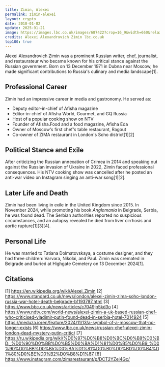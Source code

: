 ```yaml
---
title: Zimin, Alexei
permalink: zimin-alexei
layout: crypto
date: 2018-01-02
update: 2025-01-21
image: https://images.lbc.co.uk/images/687422?crop=16_9&width=660&relax=1&format=webp&signature=xbCMnOB5B7WcpfudY4tjydeAErc%3D
credits: Alexei Alexandrovich Zimin lbc.co.uk
top100: true
---
```


Alexei Alexandrovich Zimin was a prominent Russian writer, chef, journalist, and restaurateur who became known for his critical stance against the Russian government. Born on 13 December 1971 in Dubna near Moscow, he made significant contributions to Russia's culinary and media landscape[1].

## Professional Career

Zimin had an impressive career in media and gastronomy. He served as:
- Deputy editor-in-chief of Afisha magazine
- Editor-in-chief of Afisha World, Gourmet, and GQ Russia
- Host of a popular cooking show on NTV
- Founder of Afisha.Food and a food magazine, Afisha Eda
- Owner of Moscow's first chef's table restaurant, Ragout
- Co-owner of ZIMA restaurant in London's Soho district[1][2]

## Political Stance and Exile

After criticizing the Russian annexation of Crimea in 2014 and speaking out against the Russian invasion of Ukraine in 2022, Zimin faced professional consequences. His NTV cooking show was cancelled after he posted an anti-war video on Instagram singing an anti-war song[1][2].

## Later Life and Death

Zimin had been living in exile in the United Kingdom since 2015. In November 2024, while promoting his book *Anglomania* in Belgrade, Serbia, he was found dead. The Serbian authorities reported no suspicious circumstances, and an autopsy revealed he died from liver cirrhosis and aortic rupture[1][3][4].

## Personal Life

He was married to Tatiana Dolmatovskaya, a costume designer, and they had three children: Varvara, Nikolai, and Paul. Zimin was cremated in Belgrade and buried at Highgate Cemetery on 13 December 2024[1].

## Citations

[1] https://en.wikipedia.org/wiki/Alexei_Zimin
[2] https://www.standard.co.uk/news/london/alexei-zimin-zima-soho-london-russia-war-hotel-death-belgrade-b1193787.html
[3] https://www.bbc.co.uk/news/articles/c7049jn5kd3o
[4] https://www.ndtv.com/world-news/alexei-zimin-a-uk-based-russian-chef-who-criticised-vladimir-putin-found-dead-in-serbia-hotel-7014924
[5] https://meduza.io/en/feature/2024/11/13/a-symbol-of-a-moscow-that-no-longer-exists
[6] https://www.lbc.co.uk/news/russian-chef-alexei-zimin-london-dead-mystery-putin-critic/
[7] https://ru.wikipedia.org/wiki/%D0%97%D0%B8%D0%BC%D0%B8%D0%BD,_%D0%90%D0%BB%D0%B5%D0%BA%D1%81%D0%B5%D0%B9_%D0%90%D0%BB%D0%B5%D0%BA%D1%81%D0%B0%D0%BD%D0%B4%D1%80%D0%BE%D0%B2%D0%B8%D1%87
[8] https://www.instagram.com/zimarestaurant/p/DCT2YZei4Gc/
